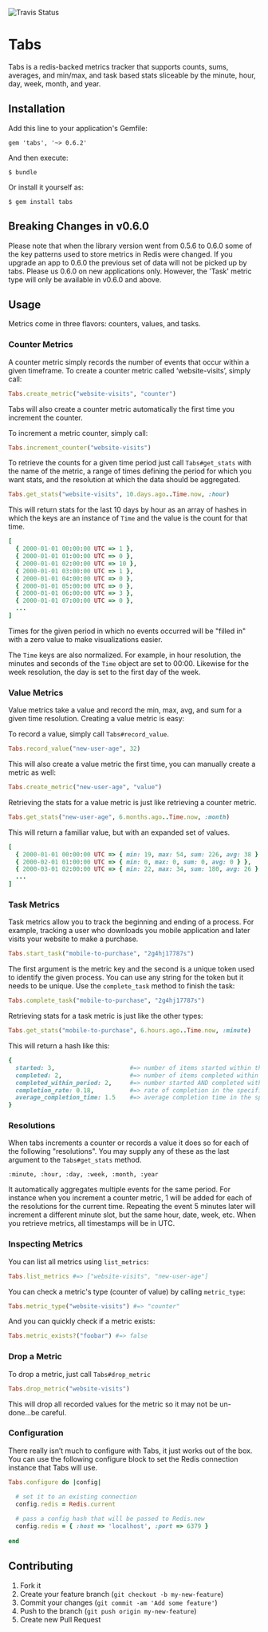 ![Travis Status](https://api.travis-ci.org/thegrubbsian/tabs.png)

# Tabs

Tabs is a redis-backed metrics tracker that supports counts, sums,
averages, and min/max, and task based stats sliceable by the minute, hour, day, week, month, and year.

## Installation

Add this line to your application's Gemfile:

    gem 'tabs', '~> 0.6.2'

And then execute:

    $ bundle

Or install it yourself as:

    $ gem install tabs

## Breaking Changes in v0.6.0

Please note that when the library version went from 0.5.6 to 0.6.0 some of
the key patterns used to store metrics in Redis were changed.  If you upgrade
an app to 0.6.0 the previous set of data will not be picked up by tabs.
Please us 0.6.0 on new applications only.  However, the 'Task' metric
type will only be available in v0.6.0 and above.

## Usage

Metrics come in three flavors: counters, values, and tasks.

### Counter Metrics

A counter metric simply records the number of events that occur within a given timeframe.  To create a counter metric called ‘website-visits’, simply call:

```ruby
Tabs.create_metric("website-visits", "counter")
```

Tabs will also create a counter metric automatically the first time you
increment the counter.

To increment a metric counter, simply call:

```ruby
Tabs.increment_counter("website-visits")
```

To retrieve the counts for a given time period just call `Tabs#get_stats` with the name of the metric, a range of times defining the period for which you want stats, and the resolution at which the data should be aggregated.

```ruby
Tabs.get_stats("website-visits", 10.days.ago..Time.now, :hour)
```
    
This will return stats for the last 10 days by hour as an array of hashes in which the keys are an instance of `Time` and the value is the count for that time.

```ruby
[
  { 2000-01-01 00:00:00 UTC => 1 },
  { 2000-01-01 01:00:00 UTC => 0 },
  { 2000-01-01 02:00:00 UTC => 10 },
  { 2000-01-01 03:00:00 UTC => 1 },
  { 2000-01-01 04:00:00 UTC => 0 },
  { 2000-01-01 05:00:00 UTC => 0 },
  { 2000-01-01 06:00:00 UTC => 3 },
  { 2000-01-01 07:00:00 UTC => 0 },
  ...
]
```
    
Times for the given period in which no events occurred will be "filled in" with a zero value to make visualizations easier.

The `Time` keys are also normalized.  For example, in hour resolution, the minutes and seconds of the `Time` object are set to 00:00.  Likewise for the week resolution, the day is set to the first day of the week.

### Value Metrics

Value metrics take a value and record the min, max, avg, and sum for a given time resolution.  Creating a value metric is easy:

To record a value, simply call `Tabs#record_value`.

```ruby
Tabs.record_value("new-user-age", 32)
```

This will also create a value metric the first time, you can manually create
a metric as well:

```ruby
Tabs.create_metric("new-user-age", "value")
```
    
Retrieving the stats for a value metric is just like retrieving a counter metric.

```ruby
Tabs.get_stats("new-user-age", 6.months.ago..Time.now, :month)
```
    
This will return a familiar value, but with an expanded set of values.

```ruby
[
  { 2000-01-01 00:00:00 UTC => { min: 19, max: 54, sum: 226, avg: 38 } },
  { 2000-02-01 01:00:00 UTC => { min: 0, max: 0, sum: 0, avg: 0 } },
  { 2000-03-01 02:00:00 UTC => { min: 22, max: 34, sum: 180, avg: 26 } },
  ...
]
```

### Task Metrics

Task metrics allow you to track the beginning and ending of a process.
For example, tracking a user who downloads you mobile application and
later visits your website to make a purchase.

```ruby
Tabs.start_task("mobile-to-purchase", "2g4hj17787s")
```

The first argument is the metric key and the second is a unique token
used to identify the given process.  You can use any string for the
token but it needs to be unique.  Use the `complete_task` method to
finish the task:

```ruby
Tabs.complete_task("mobile-to-purchase", "2g4hj17787s")
```

Retrieving stats for a task metric is just like the other types:

```ruby
Tabs.get_stats("mobile-to-purchase", 6.hours.ago..Time.now, :minute)
```

This will return a hash like this:

```ruby
{
  started: 3,                     #=> number of items started within the period
  completed: 2,                   #=> number of items completed within the period
  completed_within_period: 2,     #=> number started AND completed within the period
  completion_rate: 0.18,          #=> rate of completion in the specified resolution (e.g. :minute)
  average_completion_time: 1.5    #=> average completion time in the specified resolution
}
```

### Resolutions

When tabs increments a counter or records a value it does so for each of the following "resolutions".  You may supply any of these as the last argument to the `Tabs#get_stats` method.

    :minute, :hour, :day, :week, :month, :year

It automatically aggregates multiple events for the same period.  For instance when you increment a counter metric, 1 will be added for each of the resolutions for the current time.  Repeating the event 5 minutes later will increment a different minute slot, but the same hour, date, week, etc.  When you retrieve metrics, all timestamps will be in UTC.

### Inspecting Metrics

You can list all metrics using `list_metrics`:

```ruby
Tabs.list_metrics #=> ["website-visits", "new-user-age"]
```

You can check a metric's type (counter of value) by calling
`metric_type`:

```ruby
Tabs.metric_type("website-visits") #=> "counter"
```

And you can quickly check if a metric exists:

```ruby
Tabs.metric_exists?("foobar") #=> false
```

### Drop a Metric

To drop a metric, just call `Tabs#drop_metric`

```ruby
Tabs.drop_metric("website-visits")
```
    
This will drop all recorded values for the metric so it may not be un-done...be careful.

### Configuration

There really isn’t much to configure with Tabs, it just works out of the box.  You can use the following configure block to set the Redis connection instance that Tabs will use.

```ruby
Tabs.configure do |config|

  # set it to an existing connection
  config.redis = Redis.current
  
  # pass a config hash that will be passed to Redis.new
  config.redis = { :host => 'localhost', :port => 6379 }
  
end
```

## Contributing

1. Fork it
2. Create your feature branch (`git checkout -b my-new-feature`)
3. Commit your changes (`git commit -am 'Add some feature'`)
4. Push to the branch (`git push origin my-new-feature`)
5. Create new Pull Request
